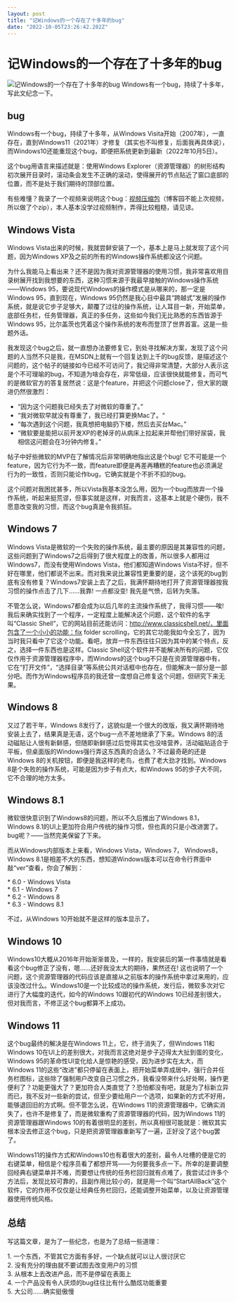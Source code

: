 ```yaml
---
layout: post
title: "记Windows的一个存在了十多年的bug"
date: "2022-10-05T23:26:42.202Z"
---
```

记Windows的一个存在了十多年的bug
=====================

![记Windows的一个存在了十多年的bug](https://img2022.cnblogs.com/blog/379997/202210/379997-20221005225417697-76625540.png) Windows有一个bug，持续了十多年，写此文纪念一下。

bug
---

Windows有一个bug，持续了十多年，从Windows Visita开始（2007年），一直存在，直到Windows11（2021年）才修复（其实也不叫修复，后面我再具体说），而Windows10还能重现这个bug，即便把系统更新到最新（2022年10月5日）。

这个bug用语言来描述就是：使用Windows Explorer（资源管理器）的树形结构初次展开目录时，滚动条会发生不正确的滚动，使得展开的节点贴近了窗口底部的位置，而不是处于我们期待的顶部位置。

有些难懂？我录了一个视频来说明这个bug：[视频压缩包](https://files.cnblogs.com/files/guogangj/Windows%E6%8C%81%E7%BB%AD%E4%BA%86%E5%8D%81%E5%87%A0%E5%B9%B4%E7%9A%84bug.zip?t=1664980282)（博客园不能上次视频，所以做了个zip），本人基本没学过视频制作，弄得比较粗糙，请见谅。

Windows Vista
-------------

Windows Vista出来的时候，我就尝鲜安装了一个，基本上是马上就发现了这个问题，因为Windows XP及之前的所有的Windows操作系统都没这个问题。

为什么我能马上看出来？还不是因为我对资源管理器的使用习惯，我非常喜欢用目录树展开找到我想要的东西，这种习惯来源于我最早接触的Windows操作系统——Windows 95，要说现代Windows的操作模式是从哪来的，那一定是Windows 95，直到现在，Windows 95仍然是我心目中最具“跨越式”发展的操作系统，就是说它步子足够大，颠覆了过往的操作系统，让人耳目一新，开始菜单，底部任务栏，任务管理器，真正的多任务，这些如今我们无比熟悉的东西皆源于Windows 95，比尔盖茨也凭着这个操作系统的发布而登顶了世界首富。这是一些题外话。

我发现这个bug之后，就一直想办法要修复它，到处寻找解决方案，发现了这个问题的人当然不只是我，在MSDN上就有一个回复达到上千的bug反馈，是描述这个问题的，这个帖子的链接如今已经不可访问了，我记得非常清楚，大部分人表示这是个不可理喻的bug，不知道为啥会存在，非常低级，应该很快就能修复。而可气的是微软官方的答复居然说：这是个feature，并把这个问题close了，但大家的跟进仍然很激烈：

*   “因为这个问题我已经失去了对微软的尊重了。”
*   “我对微软早就没有尊重了，我已经打算更换Mac了。“
*   “每次遇到这个问题，我真想把电脑扔下楼，然后去买台Mac。”
*   “微软要是能把以前开发XP的老掉牙的从病床上拉起来并帮他们带好尿袋，我相信这问题会在3分钟内修复。”

帖子中好些微软的MVP在了解情况后非常明确地指出这是个bug! 它不可能是一个feature，因为它行为不一致，而feature即便是再差再糟糕的feature也必须满足行为的一致性，否则只能论作bug，它确实就是个不折不扣的bug。

这个问题对我困扰甚多，所以Vista我基本没怎么用，因为一个bug而放弃一个操作系统，听起来挺荒谬，但事实就是这样，对我而言，这基本上就是个硬伤，我不愿意改变我的习惯，而这个bug真是令我抓狂。

Windows 7
---------

Windows Vista是微软的一个失败的操作系统，最主要的原因是其兼容性的问题，这些问题到了Windows7之后得到了很大程度上的改善，所以很多人都用过Windows7，而没有使用Windows Vista，他们都知道Windows Vista不好，但不好在哪里，他们都说不出来。而对我来说比兼容性更重要的是，这个该死的bug到底有没有修复？Windows7安装上去了之后，我满怀期待地打开了资源管理器按我习惯的操作点击了几下……我靠! 一点都没变! 我先是气愤，后转为失落。

不管怎么说，Windows7都会成为以后几年的主流操作系统了，我得习惯——唉! 我后来确实找到了一个程序，一定程度上能解决这个问题，这个软件的名字叫“Classic Shell”，它的网站目前还能访问：http://www.classicshell.net/，里面包含了一个小小的功能：fix folder scrolling，它的其它功能我如今全忘了，因为当时我只看中了它这个功能。看吧，放弃一件东西往往只因为其中的某个特点，反之，选择一件东西也是这样。Classic Shell这个软件并不能解决所有的问题，它仅仅作用于资源管理器程序中，而Windows的这个bug不只是在资源管理器中有，它在“打开文件”，“选择目录”等系统公共对话框中也存在，但能解决一部分是一部分吧。而作为Windows程序员的我还曾一度想自己修复这个问题，但研究下来无果。

Windows 8
---------

又过了若干年，Windows 8发行了，这貌似是一个很大的改版，我又满怀期待地安装上去了，结果真是无语，这个bug一点不差地继承了下来。Windows 8的活动磁贴让人很有新鲜感，但随即新鲜感过后觉得其实也没啥营养，活动磁贴适合于平板，但桌面版的Windows强行弄这东西真的合适么？不过最奇葩的还是Windows 8的关机按钮，即便是我这样的老鸟，也费了老大劲才找到。Windows 8是个失败的操作系统，可能是因为步子有点大，和Windows 95的步子大不同，它不合理的地方太多。

Windows 8.1
-----------

微软很快意识到了Windows8的问题，所以不久后推出了Windows 8.1，Windows 8.1的UI上更加符合用户传统的操作习惯，但也真的只是小改进罢了。bug呢？——当然完美保留了下来。

而从Windows内部版本上来看，Windows Vista，Windows 7， Windows8，Windows 8.1是相差不大的东西，想知道Windows版本可以在命令行界面中敲“ver”查看，你会了解到：

\* 6.0 - Windows Vista  
\* 6.1 - Windows 7  
\* 6.2 - Windows 8  
\* 6.3 - Windows 8.1

不过，从Windows 10开始就不是这样的版本显示了。

Windows 10
----------

Windows10大概从2016年开始渐渐普及，一样的，我安装后的第一件事情就是看看这个bug修正了没有，嗯……还好我没太大的期待，果然还在! 这也说明了一个问题，这个资源管理器的代码应该是直接从之前版本的操作系统中拿过来用的，应该没改过什么。Windows10是一个比较成功的操作系统，发行后，微软多次对它进行了大幅度的迭代，如今的Windows 10跟初代的Windows 10已经差别很大，但对我而言，不修正这个bug都算不上成功。

Windows 11
----------

这个bug最终的解决是在Windows 11上，它，终于消失了，但Windows 11和Windows 10在UI上的差别很大，对我而言这绝对是步子迈得太大扯到蛋的变化，Windows 95的革命性UI变化给人是惊艳的感受，因为进步实在太大，而Windows 11的这些“改进”都只停留在表面上，把开始菜单弄成居中，强行合并任务栏图标，这些除了强制用户改变自己习惯之外，我看没带来什么好处啊，操作更便利了？功能更强大了？更加符合人类直觉了？恐怕都没有吧，就是为了标新立异而已，我不反对一些新的尝试，但至少要给用户一个选项，如果新的方式不好用，能够退回旧的方式啊。但不管怎么说，在Windows 11的资源管理器中，它确实消失了，也许不是修复了，而是微软重构了资源管理器的代码，因为Windows 11的资源管理器跟Windows 10的有着很明显的差别，所以真相很可能就是：微软其实根本没去修正这个bug，只是把资源管理器重新写了一遍，正好没了这个bug罢了。

Windows11的操作方式和Windows10也有着很大的差别，最令人吐槽的便是它的右键菜单，相信是个程序员看了都想开骂——为何要我多点一下。所幸的是要调整回经典右键菜单并不难，而要想让传统的任务栏回归就有点难了，我尝试过许多个方法后，发现比较可靠的，且副作用比较小的，就是用一个叫“StartAllBack”这个软件，它的作用不仅仅是让经典任务栏回归，还能调整开始菜单，以及让资源管理器使用传统风格。

总结
--

写这篇文章，是为了一些纪念，也是为了总结一些道理：

1\. 一个东西，不管其它方面有多好，一个缺点就可以让人很讨厌它  
2\. 没有充分的理由就不要试图去改变用户的习惯  
3\. 从根本上去改进产品，而不是停留在表面上  
4\. 一个产品没有令人厌烦的bug往往比有什么酷炫功能重要  
5\. 大公司……确实挺傲慢